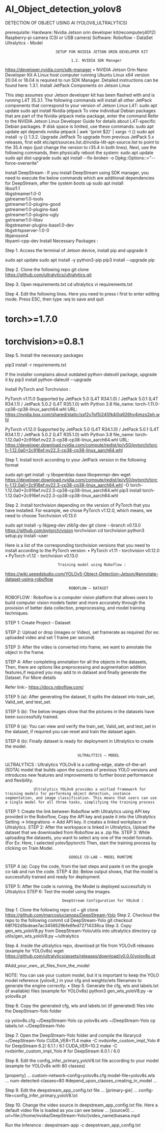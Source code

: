 # AI_Object_detection_yolov8
DETECTION OF OBJECT USING AI (YOLOV8_ULTRALYTICS)

prerequisite:
Hardware:
Nvidia Jetson orin developer kit(recomputerj4012)
Raspberry-pi camera (CSI or USB camera)
Software:
Roboflow - DataSet
Ultralytics - Model


                           SETUP FOR NVIDIA JETSON ORIN DEVELOPER KIT
                           
                                  1.2. NVIDIA SDK Manager

https://developer.nvidia.com/sdk-manager
    • NVIDIA Jetson Orin Nano Developer Kit
A Linux host computer running Ubuntu Linux x64 version 20.04 or 18.04 is required to run SDK Manager. Detailed instructions can be found here: 
1.3.1. Install JetPack Components on Jetson Linux

This step assumes your Jetson developer kit has been flashed with and is running L4T 35.3.1. The following commands will install all other JetPack components that correspond to your version of Jetson Linux L4T: 
sudo apt update
sudo apt install Nvidia-jetpack
To view individual Debian packages that are part of the Nvidia-jetpack meta-package, enter the command
Refer to the NVIDIA Jetson Linux Developer Guide for details about L4T-specific Debian packages. 
If disk space is limited, use these commands: 
sudo apt update
apt depends nvidia-jetpack | awk '{print $2}' | xargs -I {} sudo apt install -y {}
1.3.2. Upgrade JetPack
To upgrade from previous JetPack 5.x releases, first edit etc/apt/sources.list.d/nvidia-l4t-apt-source.list to point to the 35.4 repo (just change the version to r35.4 in both lines). Next, use the following commands, then physically reboot the system: 
sudo apt update
sudo apt dist-upgrade
sudo apt install --fix-broken -o Dpkg::Options::="--force-overwrite"


Install DeepStream :
If you install DeepStream using SDK manager, you need to execute the below commands which are additional dependencies for DeepStream, after the system boots up
sudo apt install \
libssl1.1 \
libgstreamer1.0-0 \
gstreamer1.0-tools \
gstreamer1.0-plugins-good \
gstreamer1.0-plugins-bad \
gstreamer1.0-plugins-ugly \
gstreamer1.0-libav \
libgstreamer-plugins-base1.0-dev \
libgstrtspserver-1.0-0 \
libjansson4 \
libyaml-cpp-dev
Install Necessary Packages :

Step 1. Access the terminal of Jetson device, install pip and upgrade it

sudo apt update
sudo apt install -y python3-pip
pip3 install --upgrade pip

Step 2. Clone the following repo
git clone https://github.com/ultralytics/ultralytics.git

Step 3. Open requirements.txt
cd ultralytics
vi requirements.txt

Step 4. Edit the following lines. Here you need to press i first to enter editing mode. Press ESC, then type :wq to save and quit

# torch>=1.7.0
# torchvision>=0.8.1

Step 5. Install the necessary packages

pip3 install -r requirements.txt

If the installer complains about outdated python-dateutil package, upgrade it by
pip3 install python-dateutil --upgrade

Install PyTorch and Torchvision : 

PyTorch v1.11.0
Supported by JetPack 5.0 (L4T R34.1.0) / JetPack 5.0.1 (L4T R34.1.1) / JetPack 5.0.2 (L4T R35.1.0) with Python 3.8
file_name: torch-1.11.0-cp38-cp38-linux_aarch64.whl URL: https://nvidia.box.com/shared/static/ssf2v7pf5i245fk4i0q926hy4imzs2ph.whl

PyTorch v1.12.0
Supported by JetPack 5.0 (L4T R34.1.0) / JetPack 5.0.1 (L4T R34.1.1) / JetPack 5.0.2 (L4T R35.1.0) with Python 3.8
file_name: torch-1.12.0a0+2c916ef.nv22.3-cp38-cp38-linux_aarch64.whl URL: https://developer.download.nvidia.com/compute/redist/jp/v50/pytorch/torch-1.12.0a0+2c916ef.nv22.3-cp38-cp38-linux_aarch64.whl


Step 1. Install torch according to your JetPack version in the following format

sudo apt-get install -y libopenblas-base libopenmpi-dev
wget https://developer.download.nvidia.com/compute/redist/jp/v50/pytorch/torch-1.12.0a0+2c916ef.nv22.3-cp38-cp38-linux_aarch64.whl -O torch-1.12.0a0+2c916ef.nv22.3-cp38-cp38-linux_aarch64.whl
pip3 install torch-1.12.0a0+2c916ef.nv22.3-cp38-cp38-linux_aarch64.whl


Step 2. Install torchvision depending on the version of PyTorch that you have installed. For example, we chose PyTorch v1.12.0, which means, we need to choose Torchvision v0.13.0

sudo apt install -y libjpeg-dev zlib1g-dev
git clone --branch v0.13.0 https://github.com/pytorch/vision torchvision
cd torchvision
python3 setup.py install –user

Here is a list of the corresponding torchvision versions that you need to install according to the PyTorch version:
    • PyTorch v1.11 - torchvision v0.12.0
    • PyTorch v1.12 - torchvision v0.13.0

                            Training model using Roboflow :

https://wiki.seeedstudio.com/YOLOv5-Object-Detection-Jetson/#annotate-dataset-using-roboflow

                                 ROBOFLOW – DATASET

ROBOFLOW :
			  Roboflow is a computer vision platform that allows users to build computer vision models faster and more accurately through the provision of better data collection, preprocessing, and model training techniques.

STEP 1: Create Project – Dataset

STEP 2: Upload or drop (images or Video), set framerate as required (for ex: uploaded video and set 1 frame per second) 

STEP 3: After the video is converted into frame, we want to annotate the object in the frame.

STEP 4: After completing annotation for all the objects in the datasets, Then, there are options like preprocessing and augmentation  addition features,if required you may add to in dataset and finally generate the Dataset. For More details
 
Refer link:- https://docs.roboflow.com/

STEP 5 (a): After generating the dataset, It splits the dataset into train_set, Valid_set, and test_set.

STEP 5 (b): The below images show that the pictures in the datasets have been successfully trained.

STEP 6 (a): You can view and verify the  train_set, Valid_set, and test_set in the dataset, if required you can reset and train the dataset again.

STEP 6 (b): Finally dataset is ready for deployment in Ultralytics to create the model. 

                                     ULTRALYTICS – MODEL

ULTRALYTICS :
				Ultralytics YOLOv8 is a cutting-edge, state-of-the-art (SOTA) model that builds upon the success of previous YOLO versions and introduces new features and improvements to further boost performance and flexibility.

				 Ultralytics YOLOv8 provides a unified framework for training models for performing object detection, instance segmentation, and image classification. This means that users can use a single model for all three tasks, simplifying the training process

STEP 1:  Create the link between Roboflow with Ultralytics using 
API key provided in the Roboflow, Copy the API key and paste it into the Ultralytics Setting -> Integrations -> Add API key. It creates a linked workplace in Ultralytics.
STEP 2: After the workspace is linked in Ultralytics, Upload the dataset that we downloaded from Roboflow as a .zip file.
STEP 3: While uploading the datasets, you want to select any one of the model formats. (For Ex: Here, I selected yolov5pytorch)
Then, start the training process by clicking on Train Model.


                                 GOOGLE CO-LAB – MODEL RUNTIME

STEP 4 (a): Copy the code, from the last steps and paste it on the google co-lab and run the code.
STEP 4 (b): Below output shows, that the model is successfully
trained and ready for deployment.

STEP 5: After the code is running, the Model is deployed successfully in Ultralytics 
STEP 6: Test the model using the images.

                              DeepStream Configuration for YOLOv8 :

Step 1. Clone the following repo
cd ~
git clone https://github.com/marcoslucianops/DeepStream-Yolo
Step 2. Checkout the repo to the following commit
cd DeepStream-Yolo
git checkout 68f762d5bdeae7ac3458529bfe6fed72714336ca
Step 3. Copy gen_wts_yoloV8.py from DeepStream-Yolo/utils into ultralytics directory
cp utils/gen_wts_yoloV8.py ~/ultralytics

Step 4. Inside the ultralytics repo, download pt file from YOLOv8 releases (example for YOLOv8s)
wget https://github.com/ultralytics/assets/releases/download/v0.0.0/yolov8s.pt

#Add_your_own_.pt_files_from_the_model

NOTE: You can use your custom model, but it is important to keep the YOLO model reference (yolov8_) in your cfg and weights/wts filenames to generate the engine correctly.
    • Step 5. Generate the cfg, wts and labels.txt (if available) files (example for YOLOv8s)
python3 gen_wts_yoloV8.py -w yolov8s.pt

Step 6. Copy the generated cfg, wts and labels.txt (if generated) files into the DeepStream-Yolo folder

cp yolov8s.cfg ~/DeepStream-Yolo
cp yolov8s.wts ~/DeepStream-Yolo
cp labels.txt ~/DeepStream-Yolo

Step 7. Open the DeepStream-Yolo folder and compile the librarycd ~/DeepStream-Yolo
CUDA_VER=11.4 make -C nvdsinfer_custom_impl_Yolo  # for DeepStream 6.2/ 6.1.1 / 6.1
CUDA_VER=10.2 make -C nvdsinfer_custom_impl_Yolo  # for DeepStream 6.0.1 / 6.0

Step 8. Edit the config_infer_primary_yoloV8.txt file according to your model (example for YOLOv8s with 80 classes)

[property]
...
custom-network-config=yolov8s.cfg
model-file=yolov8s.wts
...
num-detected-classes=80                                    #depend_upon_classes_creating_in_model
...

Step 9. Edit the deepstream_app_config.txt file
...
[primary-gie]
...
config-file=config_infer_primary_yoloV8.txt



Step 10. Change the video source in deepstream_app_config.txt file. Here a default video file is loaded as you can see below
...
[source0]
...
uri=file://home/nvidia/DeepStream-Yolo/(video_name)basana.mp4

Run the Inference :
deepstream-app -c deepstream_app_config.txt

 
